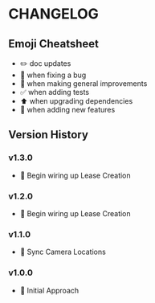 # CHANGELOG

## Emoji Cheatsheet
- :pencil2: doc updates
- :bug: when fixing a bug
- :rocket: when making general improvements
- :white_check_mark: when adding tests
- :arrow_up: when upgrading dependencies
- :tada: when adding new features

## Version History

### v1.3.0

- :tada: Begin wiring up Lease Creation

### v1.2.0

- :tada: Begin wiring up Lease Creation

### v1.1.0

- :tada: Sync Camera Locations

### v1.0.0

- :rocket: Initial Approach

